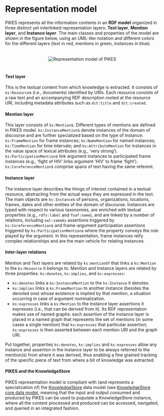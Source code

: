 Representation model
===

PIKES represents all the information contents in an **RDF model** organized in three distinct yet interlinked representation layers: **Text layer**, **Mention layer**, and **Instance layer**.
The main classes and properties of the model are shown in the figure below, using an UML-like notation and different colors for the different layers (text in red, mentions in green, instances in blue).

<div style="text-align: center; padding-top: 20px; padding-bottom: 20px">
<img src="images/model.png" alt="Representation model of PIKES"/>
</div>


#### Text layer

This is the textual content from which knowledge is extracted.
It consists of `ks:Resource`s (i.e., documents) identified by URIs.
Each resource consists of a raw text and an accompanying RDF description rooted at the resource URI, including metadata attributes such as `dct:title` and `dct:created`.


#### Mention layer

This layer consists of `ks:Mention`s. Different types of mentions are defined in PIKES model. `ks:InstanceMention`s denote instances of the domain of discourse and are further specialized based on the type of instance: `ks:FrameMention` for frame instances; `ks:NameMention` for named instances; `ks:TimeMention` for time intervals; and `ks:AttributeMention` for instances in the value space of lexical attributes (e.g., ‘very strong’). `ks:ParticipationMention`s link argument instances to participated frame instances (e.g., ‘fight of HIV’ links argument ‘HIV’ to frame ‘fight’). `ks:CoreferenceMention`s comprise spans of text having the same referent.


#### Instance layer

The instance layer describes the things of interest contained in a textual resource, abstracting from the actual ways they are expressed in the text.
The main objects are `ks:Instance`s of persons, organizations, locations, frames, dates and other entities of the domain of discourse.
Instances are typed with respect to various taxonomies, are enriched with textual properties (e.g., `rdfs:label` and `foaf:name`), and are linked by a number of relations, including `owl:sameAs` assertions triggered by `ks:CoreferenceMention`s and frame-argument participation assertions triggered by `ks:ParticipationMention`s where the property conveys the role played by the argument.
In this representation, frame instances reify complex relationships and are the main vehicle for relating instances.


#### Inter-layer relations

Mention and Text layers are related by `ks:mentionOf` that links a `ks:Mention` to the `ks:Resource` it belongs to.
Mention and Instance layers are related by three properties: `ks:denotes`, `ks:implies`, and `ks:expresses`:

  * `ks:denotes` links a `ks:InstanceMention` to the `ks:Instance` it denotes.
  * `ks:implies` links a `ks:FrameMention` to another instance (besides the denoted one) whose existence is implied by that mention, a situation occurring in case of argument nominalization.
  * `ks:expresses` links a `ks:Mention` to the Instance layer assertions it expresses (i.e., that can be derived from it). Its RDF representation makes use of named graphs: each assertion of the Instance layer is placed in a named graph that represents the set of mentions (in some cases a single mention) that `ks:expresses` that particular assertion; `ks:expresses` is then asserted between each mention URI and the graph URI.

Put together, properties `ks:denotes`, `ks:implies` and `ks:expresses` allow any instance and assertion in the Instance layer to be always referred to the mention(s) from where it was derived, thus enabling a fine grained tracking of the specific piece of text from where a bit of knowledge was extracted.


#### PIKES and the KnowledgeStore

PIKES representation model is compliant with (and represents a specialization of) the [KnowledgeStore](https://knowledgestore.fbk.eu/) data model (see [KnowledgeStore core data model](https://knowledgestore.fbk.eu/ontologies/knowledgestore.html), meaning that the input and output consumed and produced by PIKES can be used to populate a KnowledgeStore instance, where all the content processed and produced can be accessed, navigated, and queried in an integrated fashion.
